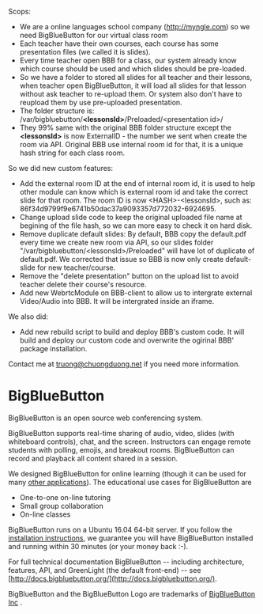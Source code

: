 Scops:
 - We are a online languages school company (http://myngle.com) so we need BigBlueButton for our virtual class room
 - Each teacher have their own courses, each course has some presentation files (we called it is slides).
 - Every time teacher open BBB for a class, our system already know which course should be used and which slides should be pre-loaded.
 - So we have a folder to stored all slides for all teacher and their lessons, when teacher open BigBlueButton, it will load all slides for that lesson without ask teacher to re-upload them. Or system also don't have to reupload them by use pre-uploaded presentation.
 - The folder structure is: /var/bigbluebutton/<b>&lt;lessonsId&gt;</b>/Preloaded/&lt;presentation id&gt;/
 - They 99% same with the original BBB folder structure except the <b>&lt;lessonsId&gt;</b> is now ExternalID - the number we sent when create the room via API. Original BBB use internal room id for that, it is a unique hash string for each class room.
 
 So we did new custom features:

- Add the external room ID at the end of internal room id, it is used to help other module can know which is external room id and take the correct slide for that room. The room ID is now &lt;HASH&gt;-&lt;lessonsId&gt;, such as: 86f34d9799f9e6741b50dac37a9093357d772032-6924695.
- Change upload slide code to keep the original uploaded file name at begining of the file hash, so we can more easy to check it on hard disk.
- Remove duplicate default slides: By default, BBB copy the default.pdf every time we create new room via API, so our slides folder "/var/bigbluebutton/&lt;lessonsId&gt;/Preloaded" will have lot of duplicate of default.pdf. We corrected that issue so BBB is now only create default-slide for new teacher/course.
- Remove the "delete presentation" button on the upload list to avoid teacher delete their course's resource.
- Add new WebrtcModule on BBB-client to allow us to intergrate external Video/Audio into BBB. It will be intergrated inside an iframe.
 
 We also did:
- Add new rebuild script to build and deploy BBB's custom code. It will build and deploy our custom code and overwrite the ogirinal BBB' package installation.

Contact me at truong@chuongduong.net if you need more information.

BigBlueButton
=============
BigBlueButton is an open source web conferencing system.  

BigBlueButton supports real-time sharing of audio, video, slides (with whiteboard controls), chat, and the screen.  Instructors can engage remote students with polling, emojis, and breakout rooms.  BigBlueButton can record and playback all content shared in a session.

We designed BigBlueButton for online learning (though it can be used for many [other applications](http://www.c4isrnet.com/story/military-tech/disa/2015/02/11/disa-to-save-12m-defense-collaboration-services/23238997/)).  The educational use cases for BigBlueButton are

  * One-to-one on-line tutoring
  * Small group collaboration 
  * On-line classes

BigBlueButton runs on a Ubuntu 16.04 64-bit server.  If you follow the [installation instructions](http://docs.bigbluebutton.org/install/install.html), we guarantee you will have BigBlueButton installed and running within 30 minutes (or your money back :-).

For full technical documentation BigBlueButton -- including architecture, features, API, and GreenLight (the default front-end) -- see [http://docs.bigbluebutton.org/](http://docs.bigbluebutton.org/).

BigBlueButton and the BigBlueButton Logo are trademarks of [BigBlueButton Inc](http://bigbluebutton.org) .
